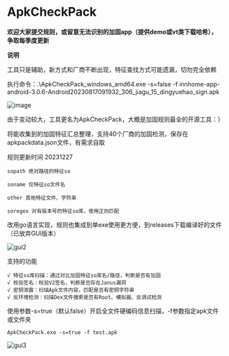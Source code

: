# ApkCheckPack

**欢迎大家提交规则，或留意无法识别的加固app（提供demo或vt类下载哈希），争取每季度更新**

**说明**

工具只是辅助，新方式和厂商不断出现，特征查找方式可能遗漏，切勿完全依赖

执行命令：.\ApkCheckPack_windows_amd64.exe -s=false -f innhome-app-android-3.0.6-Android20230817091932_306_jiagu_15_dingyuehao_sign.apk

![image](https://github.com/qblyk/ApkCheckPack/assets/13203177/217c582d-d7d4-4bd2-9467-7b8dbecdbdbd)


由于变动较大，工具更名为ApkCheckPack，大概是加固规则最全的开源工具：）

将能收集到的加固特征汇总整理，支持40个厂商的加固检测，保存在apkpackdata.json文件，有需求自取

规则更新时间 20231227

    sopath 绝对路径的特征so

    soname 仅特征so文件名

    other 其他特征文件、字符串

    soregex 对有版本号的特征so库，使用正则匹配

改用go语言实现，规则也集成到单exe使用更方便，到releases下载编译好的文件（已放弃GUI版本）

![gui2](run2.png)

支持的功能

    √ 特征so库扫描：通过对比加固特征so库名/路径，判断是否有加固
    √ 校验签名：校验V2签名，判断是否存在Janus漏洞
    √ 密钥泄露：扫描Apk文件内容，匹配是否有密钥字符串
    √ 反环境检测：扫描Dex文件搜索是否有Root、模拟器、反调试检测

使用参数-s=true（默认false）开启全文件硬编码信息扫描，-f参数指定apk文件或文件夹

    ApkCheckPack.exe -s=true -f test.apk

![gui3](run3.png)
